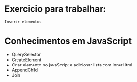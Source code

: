 # Exercicio para trabalhar:
    Inserir elementos 

# Conhecimentos em JavaScript
- QuerySelector
- CreateElement
- Criar elemento no javaScript e adicionar lista com innerHtml
- AppendChild 
- Join